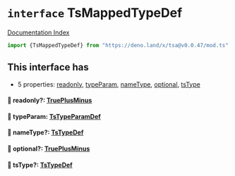 # `interface` TsMappedTypeDef

[Documentation Index](../README.md)

```ts
import {TsMappedTypeDef} from "https://deno.land/x/tsa@v0.0.47/mod.ts"
```

## This interface has

- 5 properties:
[readonly](#-readonly-trueplusminus),
[typeParam](#-typeparam-tstypeparamdef),
[nameType](#-nametype-tstypedef),
[optional](#-optional-trueplusminus),
[tsType](#-tstype-tstypedef)


#### 📄 readonly?: [TruePlusMinus](../type.TruePlusMinus/README.md)



#### 📄 typeParam: [TsTypeParamDef](../interface.TsTypeParamDef/README.md)



#### 📄 nameType?: [TsTypeDef](../type.TsTypeDef/README.md)



#### 📄 optional?: [TruePlusMinus](../type.TruePlusMinus/README.md)



#### 📄 tsType?: [TsTypeDef](../type.TsTypeDef/README.md)



